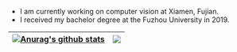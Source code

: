 -  I am currently working on computer vision at Xiamen, Fujian. 
-  I received my bachelor degree at the Fuzhou University in 2019.

<!--
Here are some ideas to get you started:

- 🔭 I’m currently working on ...
- 🌱 I’m currently learning ...
- 👯 I’m looking to collaborate on ...
- 🤔 I’m looking for help with ...
- 💬 Ask me about ...
- 📫 How to reach me: ...
- 😄 Pronouns: ...
- ⚡ Fun fact: ...
-->

| <a href="aLEXCHUNGIO GITHUB STATUS"><img align="center" src="https://github-readme-stats.vercel.app/api?username=alexchungio&show_icons=true&include_all_commits=true&theme=tokyonight&hide_border=true" alt="Anurag's github stats" /></a> | <a href="ALEXCHUNGIO MOST USED LANGUAGES"><img align="center" src="https://github-readme-stats.vercel.app/api/top-langs/?username=alexchungio&layout=compact&theme=tokyonight&hide_border=true" /></a> |
| ------------------------------------------------------------ | ------------------------------------------------------------ |



<!--
Related source is copied from: https://github.com/anuraghazra/anuraghazra/README.md
-->

